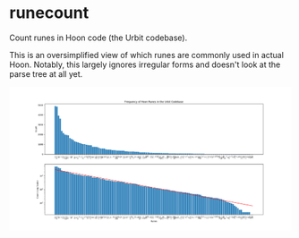 # runecount
Count runes in Hoon code (the Urbit codebase).

This is an oversimplified view of which runes are commonly used in actual Hoon.  Notably, this largely ignores irregular forms and doesn't look at the parse tree at all yet.

![](rune-frequency-2019-10-08.png)
